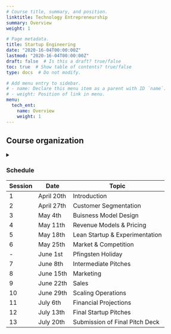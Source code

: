 ```yaml
---
# Course title, summary, and position.
linktitle: Technology Entrepreneurship
summary: Overview
weight: 1

# Page metadata.
title: Startup Engineering
date: "2020-16-04T00:00:00Z"
lastmod: "2020-16-04T00:00:00Z"
draft: false  # Is this a draft? true/false
toc: true  # Show table of contents? true/false
type: docs  # Do not modify.

# Add menu entry to sidebar.
# - name: Declare this menu item as a parent with ID `name`.
# - weight: Position of link in menu.
menu:
  tech_ent:
    name: Overview
    weight: 1
---
```


## Course organization

<details class="description" close><summary data-close="Show" data-open="Hide"></summary>

All participants are supposed to form teams of 5 students. These teams should primarily form around a common startup project idea. How to go about finding an idea and a team will be subject of the first session described under [**Inroduction**]({{< relref "_syllabi/tech_ent/1_intro.md" >}}).

The weekly class sessions follow along a process to develop your startup projects. Teams will be provided with materials for each topic and step in the process before each class session. Students are supposed to read and watch the material before each class. In the first part of each class session, we will discuss the tools and concepts and how they might apply to your specific projects ideas. Your task is to continously elaborate and improve their startup projects based on the learned tools and concepts and the feedback received. Teams get the chance to receive comprehensive feedback based on a recorded intermediate pitch of their projects in the beginning of June. The final pitch version of your startup projects is due by the end of class in July.

In the second half of each class sessions, we will discuss a case study related to each respective topic. Students are supposed to have read (not solved) each case before class. We will briefly clarify questions about the case, then students will work in breakout sessions on an intial solutions of the case (for approximately an hour) within their same teams. These initial solutions are then uploaded to Studip and (selectively) discussed among all partcipants. Teams then get the chance to rework their case solutions after class for their final case subissions (prior to the following week's class). 

The case study work only applies to students that are enrolled either in the entire module worth 6 ECTS or in both "Betrieb & Management" courses "Technology Entrepreneurship" and "Creation of Business Opportunities". 

For students enrolled in the entire module worth 6 ECTS, we pay close attention to their contributions to class and case discussions. In addition, we expect case memos about three self-selected cases to be submitted before the respective class session. A case memo is about three typed pages long (1-inch margins, 12 pt font size and 1.5 line spacing) and should cover the following aspects of a case: 
* `One-paragraph (executive) summary`: what is the context, key issue(s) & decision points, and your recommendation?
* `Background & context`: how did the current situation come about? What factors need to be conisdered to derive recommendations?
* `Recommendations`: what are the alternatives? How would you prioritize? Why?
* `Next steps`: How should your recommendations be implemented?

Please post questions using the commenting tool on this page down below.

</details>


### Schedule

| Session | Date | Topic |
| --- | --- | --- |
| 1 | April 20th | Introduction |
| 2 | April 27th | Customer Segmentation |
| 3 | May 4th | Buisness Model Design |
| 4 | May 11th | Revenue Models & Pricing |
| 5 | May 18th | Lean Startup & Experimentation |
| 6 | May 25th | Market & Competition |
| - | June 1st | Pfingsten Holiday |
| 7 | June 8th | Intermediate Pitches |
| 8 | June 15th | Marketing |
| 9 | June 22th | Sales |
| 10 | June 29th | Scaling Operations |
| 11 | July 6th | Financial Projections |
| 12 | July 13th | Final Startup Pitches |
| 13 | July 20th | Submission of Final Pitch Deck |

